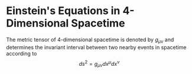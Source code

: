 # Einstein's Equations in 4-Dimensional Spacetime
The metric tensor of 4-dimensional spacetime is denoted by $g_{\mu\nu}$ and determines the invariant interval between two nearby events in spacetime according to
$$
ds^2 = g_{\mu\nu} dx^\mu dx^\nu
$$